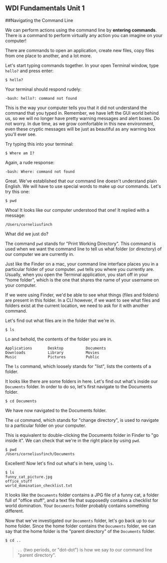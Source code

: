 **WDI Fundamentals Unit 1**
---

##Navigating the Command Line

We can perform actions using the command line by **entering commands**. There is a command to perform virtually any action you can imagine on your computer!

There are commands to open an application, create new files, copy files from one place to another, and a lot more.

Let's start typing commands together.  In your open Terminal window, type `hello?` and press enter:

```
$ hello?
```

Your terminal should respond rudely:

```
-bash: hello?: command not found
```

This is the way your computer tells you that it did not understand the command that you typed in. Remember, we have left the GUI world behind us, so we will no longer have pretty warning messages and alert boxes. Do not worry. In
due time, as we grow comfortable in this new environment, even these cryptic messages will be just as beautiful as any warning box you'll ever see.

Try typing this into your terminal:

```
$ Where am I?
```

Again, a rude response:

```
-bash: Where: command not found
```

Great. We've established that our command line doesn't understand plain English. We will have to use special words to make up our commands. Let's try
this one:

```
$ pwd
```

Whoa! It looks like our computer understood that one! It replied with a message:

```
/Users/corneliusfinch
```
What did we just do?

The command `pwd` stands for "Print Working Directory".
This command is used when we want the command line to tell us what folder (or directory) of our computer we are currently in.

Just like the Finder on a mac, your command line interface places you in a particular folder
of your computer. `pwd` tells you where you currently are. Usually, when you open the Terminal application, you start off in your "home folder", which is the one that shares the name of your username on your computer.

If we were using Finder, we'd be able to see what things (files and folders) are present in this folder. In a CLI however, if we want to see what files and folders exist at the current location, we need to ask for it with another command.

Let's find out what files are in the folder that we're in.

```
$ ls
```

Lo and behold, the contents of the folder you are in.

```
Applications       Desktop          Documents
Downloads          Library          Movies
Music              Pictures         Public
```

The `ls` command, which loosely stands for "list", lists the contents of a folder.

It looks like there are some folders in here. Let's find out what's inside our `Documents` folder. In order to do so, let's first navigate to the Documents folder.

```
$ cd Documents
```

We have now navigated to the Documents folder.

The `cd` command, which stands for "change directory", is used to navigate to a particular folder on your computer.

This is equivalent to double-clicking the Documents folder in Finder to "go
inside it". We can check that we're in the right place by using `pwd`.

```
$ pwd
/Users/corneliusfinch/Documents
```

Excellent! Now let's find out what's in here, using `ls`.

```
$ ls
funny_cat_picture.jpg
office_stuff
world_domination_checklist.txt
```

It looks like the `Documents` folder contains a JPG file of a funny cat, a folder
full of "office stuff", and a text file that supposedly contains a checklist for
world domination. Your `Documents` folder probably contains something different.

Now that we've investigated our `Documents` folder, let's go back up to our home folder. Since the home folder contains the `Documents` folder, we can say that the home folder is the "parent directory" of the `Documents` folder.

```
$ cd ..
```

> `..` (two periods, or "dot-dot") is how we say to our command line "parent
> directory".
